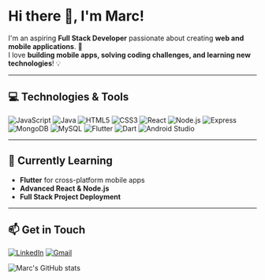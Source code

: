 # Hi there 👋, I'm Marc!

I'm an aspiring **Full Stack Developer** passionate about creating **web and mobile applications**. 🚀  
I love **building mobile apps, solving coding challenges, and learning new technologies**! 💡

---

## 💻 Technologies & Tools

![JavaScript](https://img.shields.io/badge/-JavaScript-F7DF1E?style=for-the-badge&logo=javascript&logoColor=black)
![Java](https://img.shields.io/badge/-Java-007396?style=for-the-badge&logo=java&logoColor=white)
![HTML5](https://img.shields.io/badge/-HTML5-E34F26?style=for-the-badge&logo=html5&logoColor=white)
![CSS3](https://img.shields.io/badge/-CSS3-1572B6?style=for-the-badge&logo=css3&logoColor=white)
![React](https://img.shields.io/badge/-React-61DAFB?style=for-the-badge&logo=react&logoColor=black)
![Node.js](https://img.shields.io/badge/-Node.js-339933?style=for-the-badge&logo=node.js&logoColor=white)
![Express](https://img.shields.io/badge/-Express-000000?style=for-the-badge&logo=express&logoColor=white)
![MongoDB](https://img.shields.io/badge/-MongoDB-47A248?style=for-the-badge&logo=mongodb&logoColor=white)
![MySQL](https://img.shields.io/badge/-MySQL-4479A1?style=for-the-badge&logo=mysql&logoColor=white)
![Flutter](https://img.shields.io/badge/-Flutter-02569B?style=for-the-badge&logo=flutter&logoColor=white)
![Dart](https://img.shields.io/badge/-Dart-0175C2?style=for-the-badge&logo=dart&logoColor=white)
![Android Studio](https://img.shields.io/badge/-Android_Studio-3DDC84?style=for-the-badge&logo=android&logoColor=white)

---

## 🌱 Currently Learning
- **Flutter** for cross-platform mobile apps
- **Advanced React & Node.js**
- **Full Stack Project Deployment**

---

## 📫 Get in Touch
[![LinkedIn](https://img.shields.io/badge/-LinkedIn-0077B5?style=for-the-badge&logo=linkedin&logoColor=white)](https://www.linkedin.com/in/marc-caixas/)
[![Gmail](https://img.shields.io/badge/-Gmail-D14836?style=for-the-badge&logo=gmail&logoColor=white)](mailto:m.caixasmarin@gmail.com)


![Marc's GitHub stats](https://github-readme-stats.vercel.app/api?username=marcaixs&show_icons=true&theme=radical)
